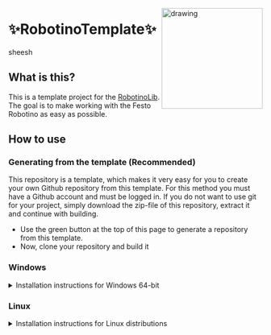 
<img src="https://ip.festo-didactic.com/InfoPortal/Robotino/Images/4_Robotino.jpg" alt="drawing" width="200" align="right"/></p>

# ✨RobotinoTemplate✨

sheesh

## What is this?

This is a template project for the [RobotinoLib](https://github.com/HerrNamenlos123/RobotinoLib). The goal is to make working with the Festo Robotino as easy as possible.

## How to use

### Generating from the template (Recommended)
  
This repository is a template, which makes it very easy for you to create your own Github repository from this template.
For this method you must have a Github account and must be logged in. If you do not want to use git for your project, simply download the zip-file of this repository, extract it and continue with building.
 
 - Use the green button at the top of this page to generate a repository from this template.
 - Now, clone your repository and build it

### Windows
<details>
<summary>Installation instructions for Windows 64-bit</summary>

#### Requirements

 - [Microsoft Visual Studio 2019](https://visualstudio.microsoft.com/de/downloads/) - Other IDEs can be used by editing `generate-win.bat`
 - [git](https://git-scm.com/downloads) - Recommended for cloning the repository
 - [RobotinoLib](https://github.com/HerrNamenlos123/RobotinoLib) - Must be fully built and installed
  
#### Building:
 - Double-click the file `generate-win.bat` and enter the name of your project, this will generate everything and open Visual Studio for you
 - That's it, simply press `Ctrl+F5` to compile and run the project. Now it's your turn to start developing by modifying `src/RobotinoAction.cpp`

 
</details>

### Linux
<details>
<summary>Installation instructions for Linux distributions</summary><br \>

This library was tested on Debian 11
 
#### Requirements

 - [RobotinoLib](https://github.com/HerrNamenlos123/RobotinoLib) - Must be fully built and installed

#### Building

 - Clone your Github repository which was generated from this template and navigate to it in the terminal
 - Generate the project files: `./generate-linux.sh`
 - Build the executable: `cd build` and `make`
 - Run the executable: 'cd bin/YOUR_CONFIG' and './PROJECT_NAME'
 - That's it, now it's your turn to start developing by modifying `src/RobotinoAction.cpp`

</details>
